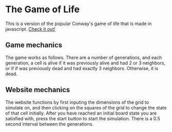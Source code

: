 # The Game of Life
This is a version of the popular Conway's game of life that is made in javascript. [Check it out!](https://arnavcs.github.io/game-of-life/)

## Game mechanics
The game works as follows. There are a number of generations, and each generation, a cell is alive if it was previously alive and had 2 or 3 neighbors, or if if was previously dead and had exactly 3 neighbors. Otherwise, it is dead.

## Website mechanics
The website functions by first inputing the dimensions of the grid to simulate on, and then clicking on the squares of the grid to change the state of that cell initially. After you have reached an initial board state you are satisfied with, press the start button to start the simulation. There is a 0.5 second interval between the generations.
